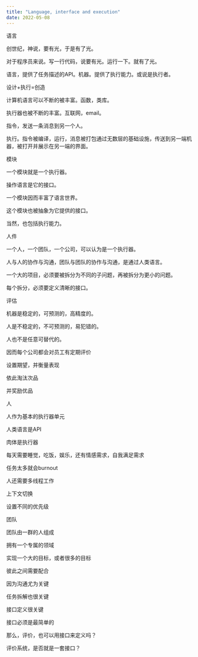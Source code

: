 ```yaml
---
title: "Language, interface and execution"
date: 2022-05-08
---
```


语言

创世纪，神说，要有光，于是有了光。

对于程序员来说。写一行代码，说要有光。运行一下。就有了光。

语言，提供了任务描述的API。机器。提供了执行能力。或说是执行者。

设计+执行=创造

计算机语言可以不断的被丰富。函数，类库。

执行器也被不断的丰富。互联网，email。

指令，发送一条消息到另一个人。

执行。指令被编译，运行，消息被打包通过无数层的基础设施，传送到另一端机器，被打开并展示在另一端的界面。

模块

一个模块就是一个执行器。

操作语言是它的接口。

一个模块因而丰富了语言世界。

这个模块也被抽象为它提供的接口。

当然，也包括执行能力。

人件

一个人，一个团队，一个公司，可以认为是一个执行器。

人与人的协作与沟通，团队与团队的协作与沟通，是通过人类语言。

一个大的项目，必须要被拆分为不同的子问题，再被拆分为更小的问题。

每个拆分，必须要定义清晰的接口。

评估

机器是稳定的，可预测的，高精度的。

人是不稳定的，不可预测的，易犯错的。

人也不是任意可替代的。

因而每个公司都会对员工有定期评价

设置期望，并衡量表现

依此淘汰次品

并奖励优品

人

人作为基本的执行器单元

人类语言是API

肉体是执行器

每天需要睡觉，吃饭，娱乐，还有情感需求，自我满足需求

任务太多就会burnout

人还需要多线程工作

上下文切换

设置不同的优先级

团队

团队由一群的人组成

拥有一个专属的领域

实现一个大的目标，或者很多的目标

彼此之间需要配合

因为沟通尤为关键

任务拆解也很关键

接口定义很关键

接口必须是最简单的

那么，评价，也可以用接口来定义吗？

评价系统，是否就是一套接口？
